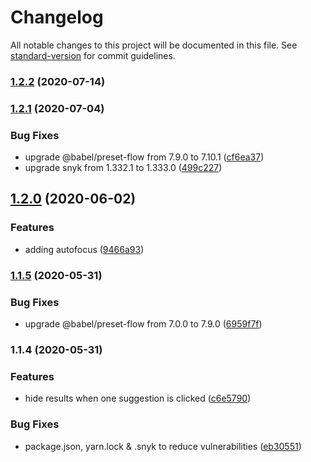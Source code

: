 # Changelog

All notable changes to this project will be documented in this file. See [standard-version](https://github.com/conventional-changelog/standard-version) for commit guidelines.

### [1.2.2](https://github.com/B9Ingenieria/react-native-autocomplete-search/compare/v1.2.1...v1.2.2) (2020-07-14)

### [1.2.1](https://github.com/B9Ingenieria/react-native-autocomplete-search/compare/v1.2.0...v1.2.1) (2020-07-04)


### Bug Fixes

* upgrade @babel/preset-flow from 7.9.0 to 7.10.1 ([cf6ea37](https://github.com/B9Ingenieria/react-native-autocomplete-search/commit/cf6ea37dd6d4da28f1d7f2d178e590a22cf4d763))
* upgrade snyk from 1.332.1 to 1.333.0 ([499c227](https://github.com/B9Ingenieria/react-native-autocomplete-search/commit/499c227dede2bd8d9d5eeabb9683e42ef343b3c1))

## [1.2.0](https://github.com/B9Ingenieria/react-native-autocomplete-search/compare/v1.1.5...v1.2.0) (2020-06-02)


### Features

* adding autofocus ([9466a93](https://github.com/B9Ingenieria/react-native-autocomplete-search/commit/9466a93af4475a09e635a9bf3b1598db51618a8b))

### [1.1.5](https://github.com/B9Ingenieria/react-native-autocomplete-search/compare/v1.1.4...v1.1.5) (2020-05-31)


### Bug Fixes

* upgrade @babel/preset-flow from 7.0.0 to 7.9.0 ([6959f7f](https://github.com/B9Ingenieria/react-native-autocomplete-search/commit/6959f7f7d353becea9a4bbf831b6ba5a30ce01f9))

### 1.1.4 (2020-05-31)


### Features

* hide results when one suggestion is clicked ([c6e5790](https://github.com/B9Ingenieria/react-native-autocomplete-search/commit/c6e57901d8dfff492ab46dae1f8e13e6ceef2164))


### Bug Fixes

* package.json, yarn.lock & .snyk to reduce vulnerabilities ([eb30551](https://github.com/B9Ingenieria/react-native-autocomplete-search/commit/eb305517a3e8316b85fc89e85f529ffb12b0ac74))
